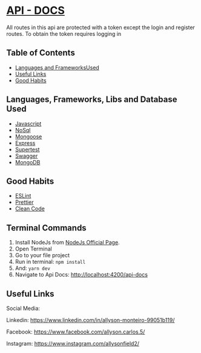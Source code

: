 # [API - DOCS](http://localhost:3002/api-docs?ref=bda-readme) 



All routes in this api are protected with a token except the login and register routes. To obtain the token requires logging in

## Table of Contents

* [Languages and Frameworks ​​Used](#languages-and-frameworks-used)
* [Useful Links](#useful-links)
* [Good Habits](#good-habits)

## Languages, Frameworks, Libs and Database ​​Used 

* [Javascript](https://developer.mozilla.org/pt-BR/docs/Web/JavaScript)
* [NoSql](https://docs.microsoft.com/pt-br/azure/architecture/data-guide/big-data/non-relational-data)
* [Mongoose](https://mongoosejs.com/docs/api.html)
* [Express](https://expressjs.com/pt-br/api.html)
* [Supertest](https://www.npmjs.com/package/supertest)
* [Swagger](https://swagger.io/docs/)
* [MongoDB](https://docs.mongodb.com/)

## Good Habits

* [ESLint](https://eslint.org/docs/user-guide/configuring)
* [Prettier](https://prettier.io/docs/en/options.html)
* [Clean Code](https://medium.com/mindorks/how-to-write-clean-code-lessons-learnt-from-the-clean-code-robert-c-martin-9ffc7aef870c)



## Terminal Commands

1. Install NodeJs from [NodeJs Official Page](https://nodejs.org/en).
2. Open Terminal
3. Go to your file project
4. Run in terminal: ```npm install```
5. And: ```yarn dev```
7. Navigate to Api Docs: [http://localhost:4200/api-docs](http://localhost:4200/api-docs)

## Useful Links

Social Media:

Linkedin: <https://www.linkedin.com/in/allyson-monteiro-99051b119/>

Facebook: <https://www.facebook.com/allyson.carlos.5/>

Instagram: <https://www.instagram.com/allysonfield2/>